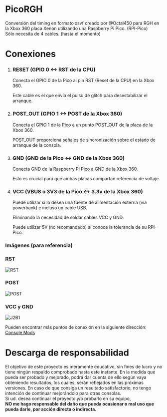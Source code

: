 # PicoRGH
<p>
  Conversión del timing en formato xsvf creado por @Octal450 para RGH en la Xbox 360 placa Xenon utilizando una Raspberry Pi Pico. (RPI-Pico) <br>
  Sólo necesita de 4 cables. (hasta el momento)
</p>

# Conexiones
1. <h3>RESET (GPIO 0 ↔ RST de la CPU)</h3>

    Conecta el GPIO 0 de la Pico al pin RST (Reset de la CPU) en la Xbox 360.

    Este cable es el que envía el pulso de glitch para desestabilizar el arranque.

2. <h3>POST_OUT (GPIO 1 ↔ POST de la Xbox 360)</h3>

    Conecta el GPIO 1 de la Pico a un punto POST_OUT de la placa de la Xbox 360.

    POST_OUT proporciona señales de sincronización sobre el estado de arranque de la consola.

3. <h3>GND (GND de la Pico ↔ GND de la Xbox 360)</h3>

    Conecta GND de la Raspberry Pi Pico a GND de la Xbox 360.

    Esto es crucial para que ambas placas compartan referencia de voltaje.
4. <h3> VCC (VBUS o 3V3 de la Pico ↔ 3.3v de la Xbox 360)</h3>
    Puede utilizar si lo desea una fuente de alimentación externa (vía powerbank) e incluso un cable USB. 
    
    Eliminando la necesidad de soldar cables VCC y GND.

    Puede utilizar 5V (no recomandado) si conoce la tolerancia de su RPI-Pico.
<h3>Imágenes (para referencia)</h3>
<h3> RST </h3>

![RST](https://github.com/user-attachments/assets/fc7839ae-bb3b-43c3-8eb0-e6dc817f1cb5)

<h3> POST </h3>

![POST](https://github.com/user-attachments/assets/8466ae24-9950-4b7c-9dbd-655dcbf801ee)

<h3> VCC y GND </h3>

![J2B1](https://github.com/user-attachments/assets/a979f091-94c1-4bc4-b15f-74748f81dbe6)

Pueden encontrar más puntos de conexión en la siguiente dirección: <a href="https://consolemods.org/wiki/Xbox_360:Alternate_Solder_Points">Console Mods</a>

# Descarga de responsabilidad
<p>
El objetivo de este proyecto es meramente educativo, sin fines de lucro y no tiene ningún respaldo comprobado hasta este instante. En la medida que pueda ser probado y mejorado, podrá dar cuenta de ello según vaya obteniendo resultados, los cuales, serán reflejados en las próximas versiones. En caso de que consiga un resultado satisfactorio, no tengo intención de continuar mejorándolo para otras consolas.<br>
Si ud. desea continuar el proyecto y/o probarlo en su equipo,<br> 
<b>NO me hago responsable del daño que pueda ocasionar o mal uso que pueda darle, por acción directa o indirecta.</b>
</p>
